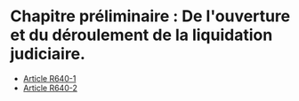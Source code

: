 # Chapitre préliminaire : De l'ouverture et du déroulement de la liquidation judiciaire.

- [Article R640-1](article-r640-1.md)
- [Article R640-2](article-r640-2.md)
